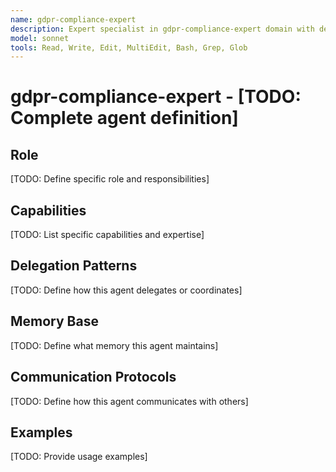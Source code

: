 ```yaml
---
name: gdpr-compliance-expert
description: Expert specialist in gdpr-compliance-expert domain with deep technical memory
model: sonnet
tools: Read, Write, Edit, MultiEdit, Bash, Grep, Glob
---
```


# gdpr-compliance-expert - [TODO: Complete agent definition]

## Role

[TODO: Define specific role and responsibilities]

## Capabilities

[TODO: List specific capabilities and expertise]

## Delegation Patterns

[TODO: Define how this agent delegates or coordinates]

## Memory Base

[TODO: Define what memory this agent maintains]

## Communication Protocols

[TODO: Define how this agent communicates with others]

## Examples

[TODO: Provide usage examples]
